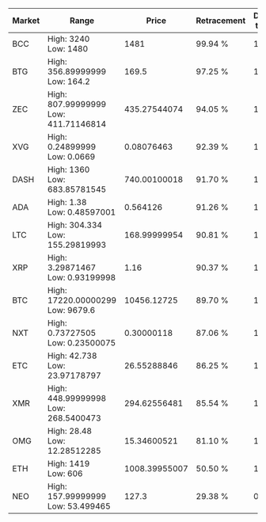 | Market | Range | Price| Retracement | Doubles to 50% |
| --- | --- | --- | --- | --- |
| BCC | High: 3240<br />Low: 1480 | 1481 | 99.94 % | 1.59 |
| BTG | High: 356.89999999<br />Low: 164.2 | 169.5 | 97.25 % | 1.54 |
| ZEC | High: 807.99999999<br />Low: 411.71146814 | 435.27544074 | 94.05 % | 1.40 |
| XVG | High: 0.24899999<br />Low: 0.0669 | 0.08076463 | 92.39 % | 1.96 |
| DASH | High: 1360<br />Low: 683.85781545 | 740.00100018 | 91.70 % | 1.38 |
| ADA | High: 1.38<br />Low: 0.48597001 | 0.564126 | 91.26 % | 1.65 |
| LTC | High: 304.334<br />Low: 155.29819993 | 168.99999954 | 90.81 % | 1.36 |
| XRP | High: 3.29871467<br />Low: 0.93199998 | 1.16 | 90.37 % | 1.82 |
| BTC | High: 17220.00000299<br />Low: 9679.6 | 10456.12725 | 89.70 % | 1.29 |
| NXT | High: 0.73727505<br />Low: 0.23500075 | 0.30000118 | 87.06 % | 1.62 |
| ETC | High: 42.738<br />Low: 23.97178797 | 26.55288846 | 86.25 % | 1.26 |
| XMR | High: 448.99999998<br />Low: 268.5400473 | 294.62556481 | 85.54 % | 1.22 |
| OMG | High: 28.48<br />Low: 12.28512285 | 15.34600521 | 81.10 % | 1.33 |
| ETH | High: 1419<br />Low: 606 | 1008.39955007 | 50.50 % | 1.00 |
| NEO | High: 157.99999999<br />Low: 53.499465 | 127.3 | 29.38 % | 0.00 |

